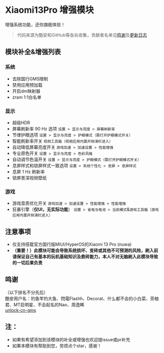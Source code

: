 # Xiaomi13Pro 增强模块
增强系统功能，还你旗舰体验！
> 代码来源为酷安和GitHub等各处收集，贡献者名单见[鸣谢](#鸣谢)及[更新日志](https://github.com/hiruocha/Xiaomi13Pro/blob/main/CHANGELOG.md)
## 模块补全&增强列表
### 系统
- 去除国行GMS限制
- 禁用应用预加载
- 开启dm映射器
- zram 1:1白名单
### 显示
- 超级HDR
- 屏幕刷新率 90 Hz 选项 `设置 > 显示与亮度 > 屏幕刷新率`
- 节律护眼选项 `设置 > 显示与亮度 > 护眼模式（需打开护眼模式开关）`
- 智能刷新率开关 `视频工具箱（视频应用内展开侧滑栏进入）`
- 自动降低屏幕亮度开关 `游戏加速 > 加速设置 > 性能增强`
- 专业原色开关 `设置 > 显示与亮度 > 色彩风格`
- 自动调节色温开关 `设置 > 显示与亮度 > 护眼模式（需打开护眼模式开关）`
- 息屏样式和锁屏样式一致选项 `设置 > 系统个性化 > 息屏 > 息屏样式`
- 息屏 1 Hz 刷新率
- 锁屏景深视频壁纸
### 游戏
- 游戏音质优化开关 `游戏加速 > 加速设置 > 性能增强 > 性能增强`
- 狂暴引擎（**仅UI，无实际功能**） `设置 > 省电与电池 > 当前模式`&`游戏工具箱（游戏应用内展开侧滑栏进入）`
## 注意事项
- 仅支持搭载官方国行版MIUI/HyperOS的Xiaomi 13 Pro (nuwa)
- **（重要！）此模块可能会导致系统损坏、变砖或其他不可预测的风险，刷入前请保证自己有基本的玩机基础知识及救砖能力，本人不对无脑刷入此模块导致的一切后果负责**
## 鸣谢
（以下排名不分先后）  
酷安用户名：钓鱼竿钓大鱼、閃電Flashh、Decorat、什么都不会的小白菜、茶柚君、MT启明星、不会起名的Nao、周逸睎  
[unlock-cn-gms](https://github.com/fei-ke/unlock-cn-gms)
## 注：
- 如果有希望添加到该模块的补全或增强也欢迎提issue或pr补充
- 如果本模块有帮助到您，劳烦点个star，感谢！